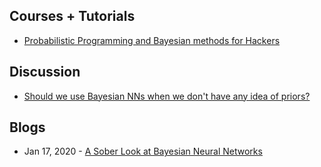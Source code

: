 ## Courses + Tutorials
- [Probabilistic Programming and Bayesian methods for Hackers](https://github.com/CamDavidsonPilon/Probabilistic-Programming-and-Bayesian-Methods-for-Hackers)

## Discussion
- [Should we use Bayesian NNs when we don't have any idea of priors?](https://twitter.com/carlesgelada/status/1208618401729568768)

## Blogs
- Jan 17, 2020 - [A Sober Look at Bayesian Neural Networks](https://jacobbuckman.com/2020-01-17-a-sober-look-at-bayesian-neural-networks/)